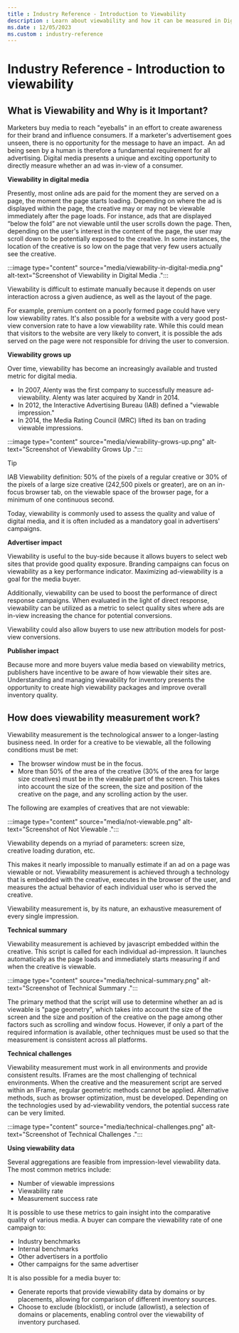 ```yaml
---
title : Industry Reference - Introduction to Viewability
description : Learn about viewability and how it can be measured in Digital Media.
ms.date : 12/05/2023
ms.custom : industry-reference
---
```



# Industry Reference -  Introduction to viewability

## What is Viewability and Why is it Important?

Marketers buy media to reach "eyeballs" in an effort to create awareness
for their brand and influence consumers. If a marketer's advertisement
goes unseen, there is no opportunity for the message to have an impact. 
An ad being seen by a human is therefore a fundamental requirement for
all advertising. Digital media presents a unique and exciting
opportunity to directly measure whether an ad was in-view of a
consumer. 

**Viewability in digital media**

Presently, most online ads are paid for the moment they are served on a
page, the moment the page starts loading. Depending on where the ad is
displayed within the page, the creative may or may not be viewable
immediately after the page loads. For instance, ads that are displayed
“below the fold” are not viewable until the user scrolls down the
page. Then, depending on the user's interest in the content of the page,
the user may scroll down to be potentially exposed to the creative. In
some instances, the location of the creative is so low on the page that
very few users actually see the creative.

:::image type="content" source="media/viewability-in-digital-media.png" alt-text="Screenshot of Viewability in Digital Media .":::

Viewability is difficult to estimate manually because it depends on user
interaction across a given audience, as well as the layout of the page.

For example, premium content on a poorly formed page could have very low
viewability rates. It's also possible for a website with a very good
post-view conversion rate to have a low viewability rate. While this
could mean that visitors to the website are very likely to convert, it
is possible the ads served on the page were not responsible for driving
the user to conversion.

**Viewability grows up**

Over time, viewability has become an increasingly available and trusted
metric for digital media.

- In 2007, Alenty was the first company to successfully measure
  ad-viewability. Alenty was later acquired by
  Xandr in 2014.
- In 2012, the Interactive Advertising Bureau (IAB) defined a "viewable
  impression."
- In 2014, the Media Rating Council (MRC) lifted its ban on trading
  viewable impressions.

:::image type="content" source="media/viewability-grows-up.png" alt-text="Screenshot of Viewability Grows Up .":::

> [!TIP]
> IAB Viewability definition: 50% of the pixels of a regular creative or 30% of the pixels of a large size creative (242,500 pixels or greater), are on an in-focus browser tab, on the viewable space of the browser page, for a minimum of one continuous second.

Today, viewability is commonly used to assess the quality and value of
digital media, and it is often included as a mandatory goal in
advertisers' campaigns.

**Advertiser impact**

Viewability is useful to the buy-side because it allows buyers to select
web sites that provide good quality exposure. Branding campaigns can
focus on viewability as a key performance indicator. Maximizing
ad-viewability is a goal for the media buyer.

Additionally, viewability can be used to boost the performance of direct
response campaigns. When evaluated in the light of direct response,
viewability can be utilized as a metric to select quality sites where
ads are in-view increasing the chance for potential conversions.

Viewability could also allow buyers to use new attribution models for
post-view conversions.

**Publisher impact**

Because more and more buyers value media based on viewability metrics,
publishers have incentive to be aware of how viewable their sites are.
Understanding and managing viewability for inventory presents the
opportunity to create high viewability packages and improve overall
inventory quality.

## How does viewability measurement work?

Viewability measurement is the technological answer to a longer-lasting
business need. In order for a creative to be viewable, all the following
conditions must be met:

- The browser window must be in the focus. 
- More than 50% of the area of the creative (30% of the area for large
  size creatives) must be in the viewable part of the screen. This takes
  into account the size of the screen, the size and position of the
  creative on the page, and any scrolling action by the user. 

The following are examples of creatives that are not viewable:

:::image type="content" source="media/not-viewable.png" alt-text="Screenshot of Not Viewable .":::

Viewability depends on a myriad of parameters: screen size,
creative loading duration, etc.  

This makes it nearly impossible to manually estimate if an ad on a page
was viewable or not. Viewability measurement is achieved through a
technology that is embedded with the creative, executes in the browser
of the user, and measures the actual behavior of each individual user
who is served the creative.

Viewability measurement is, by its nature, an exhaustive measurement of
every single impression.

**Technical summary**

Viewability measurement is achieved by javascript embedded within the
creative. This script is called for each individual ad-impression. It
launches automatically as the page loads and immediately starts
measuring if and when the creative is viewable.

:::image type="content" source="media/technical-summary.png" alt-text="Screenshot of Technical Summary .":::

The primary method that the script will use to determine whether an ad
is viewable is "page geometry", which takes into account the size of the
screen and the size and position of the creative on the page among other
factors such as scrolling and window focus. However, if only a part of
the required information is available, other techniques must be used so
that the measurement is consistent across all platforms.

**Technical challenges**

Viewability measurement must work in all environments and provide
consistent results. IFrames are the most challenging of technical
environments. When the creative and the measurement script are served
within an IFrame, regular geometric methods cannot be applied.
Alternative methods, such as browser optimization, must be developed.
Depending on the technologies used by ad-viewability vendors, the
potential success rate can be very limited.

:::image type="content" source="media/technical-challenges.png" alt-text="Screenshot of Technical Challenges .":::

**Using viewability data**

Several aggregations are feasible from impression-level viewability
data. The most common metrics include:

- Number of viewable impressions
- Viewability rate
- Measurement success rate

It is possible to use these metrics to gain insight into the comparative
quality of various media. A buyer can compare the viewability rate of
one campaign to:

- Industry benchmarks
- Internal benchmarks
- Other advertisers in a portfolio
- Other campaigns for the same advertiser

It is also possible for a media buyer to:

- Generate reports that provide viewability data by domains or by
  placements, allowing for comparison of different inventory sources.
- Choose to exclude (blocklist), or include (allowlist), a selection
  of domains or placements, enabling control over the viewability of
  inventory purchased.  